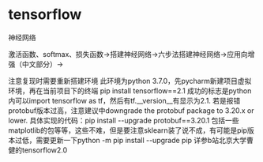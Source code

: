 # tensorflow
神经网络

激活函数、softmax、损失函数->搭建神经网络->六步法搭建神经网络->应用向增强（中文部分）->

注意复现时需要重新搭建环境 此环境为python 3.7.0，先pycharm新建项目虚拟环境，再在当前项目下的终端 pip install tensorflow==2.1 成功的标志是python内可以import tensorflow as tf，然后有tf.__version__有显示为2.1. 若是报错protobuf版本过高，注意建议中downgrade the protobuf package to 3.20.x or lower. 具体实现的代码：pip install --upgrade protobuf==3.20.1
包括一些matplotlib的包等等，这些不难，但是要注意sklearn装了说不成，有可能是pip版本过低，需要更新一下python -m pip install --upgrade pip
详参b站北京大学曹健的tensorflow2.0
